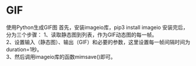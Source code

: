 # GIF
使用Python生成GIF图
首先，安装imageio库，pip3 install imageio
安装完后，分为三个步骤：
1、读取静态图到列表，作为GIF动态图的每一帧。<br>
2、设置输入（静态图）、输出（GIF）和必要的参数，这里设置每一帧间隔时间为duration=1秒。<br>
3、然后调用imageio库的函数mimsave()即可。<br>
